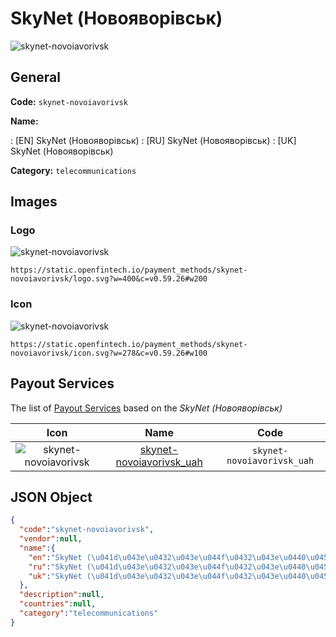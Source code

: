 
# SkyNet (Новояворівськ) 
![skynet-novoiavorivsk](https://static.openfintech.io/payment_methods/skynet-novoiavorivsk/logo.svg?w=400&c=v0.59.26#w200)  

## General 
**Code:** `skynet-novoiavorivsk` 
 
**Name:** 
 
:	[EN] SkyNet (Новояворівськ) 
:	[RU] SkyNet (Новояворівськ) 
:	[UK] SkyNet (Новояворівськ) 
 
**Category:** `telecommunications` 
 

## Images 

### Logo 
![skynet-novoiavorivsk](https://static.openfintech.io/payment_methods/skynet-novoiavorivsk/logo.svg?w=400&c=v0.59.26#w200)  

```
https://static.openfintech.io/payment_methods/skynet-novoiavorivsk/logo.svg?w=400&c=v0.59.26#w200
```  

### Icon 
![skynet-novoiavorivsk](https://static.openfintech.io/payment_methods/skynet-novoiavorivsk/icon.svg?w=278&c=v0.59.26#w100)  

```
https://static.openfintech.io/payment_methods/skynet-novoiavorivsk/icon.svg?w=278&c=v0.59.26#w100
```  

## Payout Services 
 
The list of [Payout Services](/payout-services/) based on the _SkyNet (Новояворівськ)_ 

|Icon|Name|Code| 
|:---:|:---:|:---:| 
|![skynet-novoiavorivsk](https://static.openfintech.io/payout_methods/skynet-novoiavorivsk/icon.svg?w=278&c=v0.59.26#w40) |[skynet-novoiavorivsk_uah](/payout-services/skynet-novoiavorivsk_uah/)|`skynet-novoiavorivsk_uah`| 
 

## JSON Object 

```json
{
  "code":"skynet-novoiavorivsk",
  "vendor":null,
  "name":{
    "en":"SkyNet (\u041d\u043e\u0432\u043e\u044f\u0432\u043e\u0440\u0456\u0432\u0441\u044c\u043a)",
    "ru":"SkyNet (\u041d\u043e\u0432\u043e\u044f\u0432\u043e\u0440\u0456\u0432\u0441\u044c\u043a)",
    "uk":"SkyNet (\u041d\u043e\u0432\u043e\u044f\u0432\u043e\u0440\u0456\u0432\u0441\u044c\u043a)"
  },
  "description":null,
  "countries":null,
  "category":"telecommunications"
}
```  
